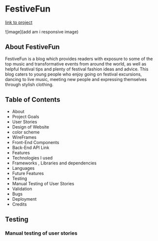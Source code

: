 # FestiveFun
[link to project](https://festivefun.herokuapp.com/)

![image](add am i responsive image)

## About FestiveFun
FestiveFun is a blog which provides readers with exposure to some of the top music and transformative events from around the world, as well as helpful festival tips and plenty of festival fashion ideas and advice. This blog caters to young people who enjoy going on festival excursions, dancing to live music, meeting new people and expressing themselves through stylish clothing.

## Table of Contents
- About 
- Project Goals
- User Stories 
- Design of Website
 - color scheme
 - WireFrames
- Front-End Components 
- Back-End API Link
- Features
- Technologies I used 
 - Frameworks , Libraries and dependencies 
 - Languages 
- Future Features
- Testing
 - Manual Testing of User Stories
- Validation
- Bugs
- Deployment
- Credits

## Testing

### Manual testing of user stories

